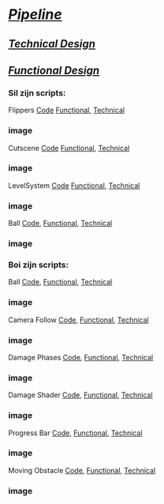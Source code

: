 # [*Pipeline*](https://github.com/Masenkyo/Examen/wiki/Pipeline "Pipeline")

## [*Technical Design*](https://github.com/Masenkyo/Examen/wiki/Technical-design "Technical Design")
## [*Functional Design*](https://github.com/Masenkyo/Examen/wiki/Functional-Design "Functional Design")
  
### Sil zijn scripts:  
  
Flippers [Code](https://github.com/Masenkyo/Examen/blob/develop/Assets/Scripts/Flippers/Flipper.cs "Flippers")  [Functional](), [Technical]()  
### image
Cutscene [Code](https://github.com/Masenkyo/Examen/blob/develop/Assets/Scripts/Camera/Cutscene.cs "Cutscene")  [Functional](), [Technical]()  
### image
LevelSystem [Code](https://github.com/Masenkyo/Examen/blob/develop/Assets/Scripts/Level%20Systeem/LevelSysteem.cs "LevelSystem")  [Functional](), [Technical]()  
### image
Ball [Code](https://github.com/Masenkyo/Examen/blob/master/Assets/Scripts/Ball/Ball.cs "Ball"), [Functional](), [Technical]()  
### image

### Boi zijn scripts:
  
Ball [Code](https://github.com/Masenkyo/Examen/blob/master/Assets/Scripts/Ball/Ball.cs "Ball"), [Functional](), [Technical]()  
### image
Camera Follow [Code](https://github.com/Masenkyo/Examen/blob/master/Assets/Scripts/Camera/Follow.cs "Camera Follow"), [Functional](), [Technical]()  
### image
Damage Phases [Code](https://github.com/Masenkyo/Examen/blob/master/Assets/Scripts/Ball/Phases.cs "Damage Phases"), [Functional](), [Technical]()  
### image
Damage Shader [Code](https://github.com/Masenkyo/Examen/blob/master/Assets/Scripts/Ball/Phases.shader "Damage Shader"), [Functional](), [Technical]()  
### image
Progress Bar [Code](https://github.com/Masenkyo/Examen/blob/develop/Assets/Scripts/progressbar/ProgressBar.cs "Progress Bar"), [Functional](), [Technical]()  
### image
Moving Obstacle [Code](https://github.com/Masenkyo/Examen/blob/develop/Assets/Scripts/MovingObstacle/MovingObstacle.cs "Moving Obstacle"), [Functional](), [Technical]()  
### image
